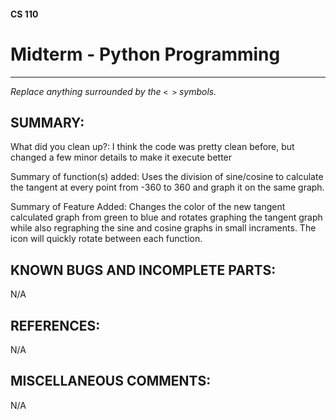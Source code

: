 #### CS 110
# Midterm - Python Programming

***

_Replace anything surrounded by the `< >` symbols._

## SUMMARY:
What did you clean up?: I think the code was pretty clean before, but changed a few minor details to make it execute better 

Summary of function(s) added:
Uses the division of sine/cosine to calculate the tangent at every point from -360 to 360 and graph it on the same graph.

Summary of Feature Added:
Changes the color of the new tangent calculated graph from green to blue and rotates graphing the tangent graph while also regraphing the sine and cosine graphs in small incraments. The icon will quickly rotate between each function.
## KNOWN BUGS AND INCOMPLETE PARTS:
 N/A

## REFERENCES:
 N/A

## MISCELLANEOUS COMMENTS:
 N/A
